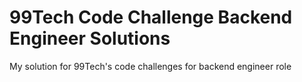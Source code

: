 # 99Tech Code Challenge Backend Engineer Solutions

My solution for 99Tech's code challenges for backend engineer role
